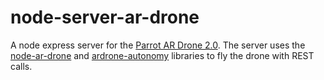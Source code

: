 node-server-ar-drone
====================

A node express server for the <a href="http://ardrone2.parrot.com/">Parrot AR Drone 2.0</a>. The server uses the <a href="https://github.com/felixge/node-ar-drone">node-ar-drone</a> and <a href="https://github.com/eschnou/ardrone-autonomy">ardrone-autonomy</a> libraries to fly the drone with REST calls.
